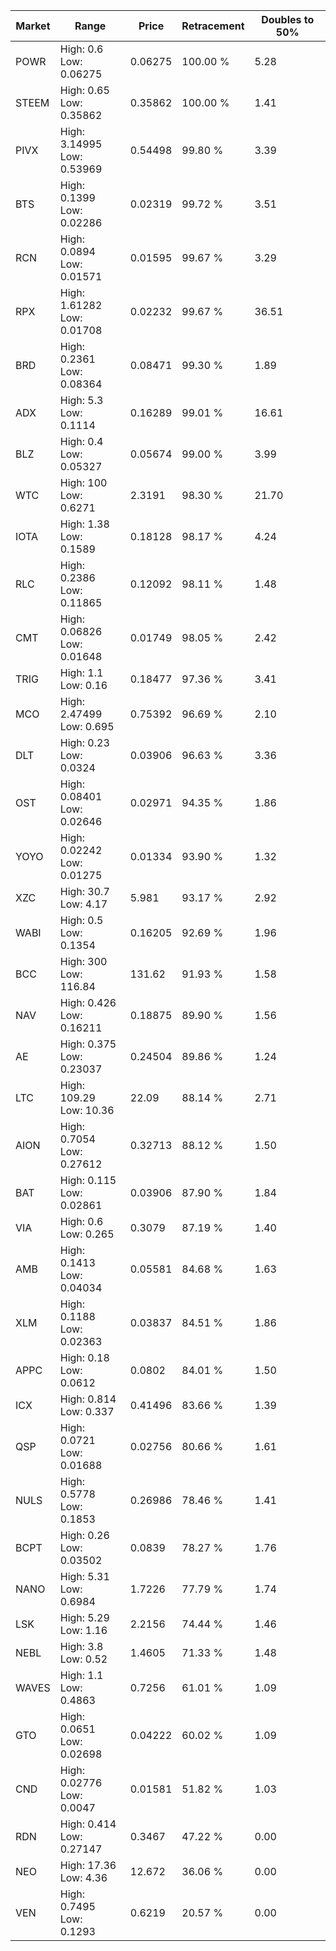 | Market | Range | Price| Retracement | Doubles to 50% |
| --- | --- | --- | --- | --- |
| POWR | High: 0.6<br />Low: 0.06275 | 0.06275 | 100.00 % | 5.28 |
| STEEM | High: 0.65<br />Low: 0.35862 | 0.35862 | 100.00 % | 1.41 |
| PIVX | High: 3.14995<br />Low: 0.53969 | 0.54498 | 99.80 % | 3.39 |
| BTS | High: 0.1399<br />Low: 0.02286 | 0.02319 | 99.72 % | 3.51 |
| RCN | High: 0.0894<br />Low: 0.01571 | 0.01595 | 99.67 % | 3.29 |
| RPX | High: 1.61282<br />Low: 0.01708 | 0.02232 | 99.67 % | 36.51 |
| BRD | High: 0.2361<br />Low: 0.08364 | 0.08471 | 99.30 % | 1.89 |
| ADX | High: 5.3<br />Low: 0.1114 | 0.16289 | 99.01 % | 16.61 |
| BLZ | High: 0.4<br />Low: 0.05327 | 0.05674 | 99.00 % | 3.99 |
| WTC | High: 100<br />Low: 0.6271 | 2.3191 | 98.30 % | 21.70 |
| IOTA | High: 1.38<br />Low: 0.1589 | 0.18128 | 98.17 % | 4.24 |
| RLC | High: 0.2386<br />Low: 0.11865 | 0.12092 | 98.11 % | 1.48 |
| CMT | High: 0.06826<br />Low: 0.01648 | 0.01749 | 98.05 % | 2.42 |
| TRIG | High: 1.1<br />Low: 0.16 | 0.18477 | 97.36 % | 3.41 |
| MCO | High: 2.47499<br />Low: 0.695 | 0.75392 | 96.69 % | 2.10 |
| DLT | High: 0.23<br />Low: 0.0324 | 0.03906 | 96.63 % | 3.36 |
| OST | High: 0.08401<br />Low: 0.02646 | 0.02971 | 94.35 % | 1.86 |
| YOYO | High: 0.02242<br />Low: 0.01275 | 0.01334 | 93.90 % | 1.32 |
| XZC | High: 30.7<br />Low: 4.17 | 5.981 | 93.17 % | 2.92 |
| WABI | High: 0.5<br />Low: 0.1354 | 0.16205 | 92.69 % | 1.96 |
| BCC | High: 300<br />Low: 116.84 | 131.62 | 91.93 % | 1.58 |
| NAV | High: 0.426<br />Low: 0.16211 | 0.18875 | 89.90 % | 1.56 |
| AE | High: 0.375<br />Low: 0.23037 | 0.24504 | 89.86 % | 1.24 |
| LTC | High: 109.29<br />Low: 10.36 | 22.09 | 88.14 % | 2.71 |
| AION | High: 0.7054<br />Low: 0.27612 | 0.32713 | 88.12 % | 1.50 |
| BAT | High: 0.115<br />Low: 0.02861 | 0.03906 | 87.90 % | 1.84 |
| VIA | High: 0.6<br />Low: 0.265 | 0.3079 | 87.19 % | 1.40 |
| AMB | High: 0.1413<br />Low: 0.04034 | 0.05581 | 84.68 % | 1.63 |
| XLM | High: 0.1188<br />Low: 0.02363 | 0.03837 | 84.51 % | 1.86 |
| APPC | High: 0.18<br />Low: 0.0612 | 0.0802 | 84.01 % | 1.50 |
| ICX | High: 0.814<br />Low: 0.337 | 0.41496 | 83.66 % | 1.39 |
| QSP | High: 0.0721<br />Low: 0.01688 | 0.02756 | 80.66 % | 1.61 |
| NULS | High: 0.5778<br />Low: 0.1853 | 0.26986 | 78.46 % | 1.41 |
| BCPT | High: 0.26<br />Low: 0.03502 | 0.0839 | 78.27 % | 1.76 |
| NANO | High: 5.31<br />Low: 0.6984 | 1.7226 | 77.79 % | 1.74 |
| LSK | High: 5.29<br />Low: 1.16 | 2.2156 | 74.44 % | 1.46 |
| NEBL | High: 3.8<br />Low: 0.52 | 1.4605 | 71.33 % | 1.48 |
| WAVES | High: 1.1<br />Low: 0.4863 | 0.7256 | 61.01 % | 1.09 |
| GTO | High: 0.0651<br />Low: 0.02698 | 0.04222 | 60.02 % | 1.09 |
| CND | High: 0.02776<br />Low: 0.0047 | 0.01581 | 51.82 % | 1.03 |
| RDN | High: 0.414<br />Low: 0.27147 | 0.3467 | 47.22 % | 0.00 |
| NEO | High: 17.36<br />Low: 4.36 | 12.672 | 36.06 % | 0.00 |
| VEN | High: 0.7495<br />Low: 0.1293 | 0.6219 | 20.57 % | 0.00 |
